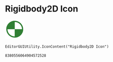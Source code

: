 # Rigidbody2D Icon
![](/img/Rigidbody2D%20Icon.png)

``` CSharp
EditorGUIUtility.IconContent("Rigidbody2D Icon")
```
```
8380556064904572528
```
